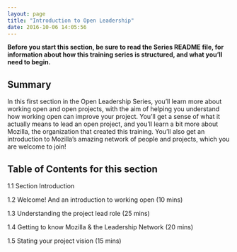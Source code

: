 ```yaml
---
layout: page
title: "Introduction to Open Leadership"
date: 2016-10-06 14:05:56
---
```


****Before you start this section, be sure to read the Series README file, for information about how this training series is structured, and what you’ll need to begin.****

## Summary

In this first section in the Open Leadership Series, you’ll learn more about working open and open projects, with the aim of helping you understand how working open can improve your project. You’ll get a sense of what it actually means to lead an open project, and you’ll learn a bit more about Mozilla, the organization that created this training. You’ll also get an introduction to Mozilla’s amazing network of people and projects, which you are welcome to join!

## Table of Contents for this section

1.1 Section Introduction

1.2 Welcome! And an introduction to working open (10 mins)

1.3 Understanding the project lead role (25 mins)

1.4 Getting to know Mozilla & the Leadership Network (20 mins)

1.5 Stating your project vision (15 mins)